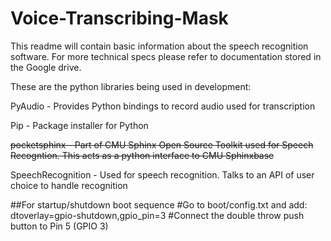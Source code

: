 # Voice-Transcribing-Mask
This readme will contain basic information about the speech
recognition software. For more technical specs please refer
to documentation stored in the Google drive.


These are the python libraries being used in development:


PyAudio - Provides Python bindings to record audio used for transcription


Pip - Package installer for Python


~~pocketsphinx - Part of CMU Sphinx Open Source Toolkit used for Speech Recogntion.
				This acts as a python interface to CMU Sphinxbase~~
				
				
SpeechRecognition - Used for speech recognition. Talks to an API of user choice to
		    handle recognition


##For startup/shutdown boot sequence
#Go to boot/config.txt and add:
dtoverlay=gpio-shutdown,gpio_pin=3
#Connect the double throw push button to Pin 5 (GPIO 3)
